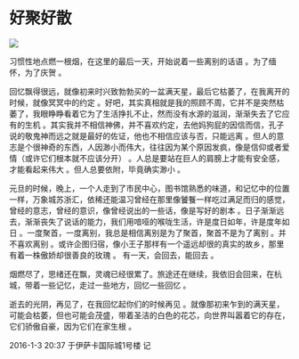 # 好聚好散
<ClientOnly>
  <Valine></Valine>
</ClientOnly>

<div class="article article_bg2">
    <article class="art_bg2">
        <div class="hdimg_1">
            <img src="/blog/article/hdimg_1.jpg">
        </div>
        <p class="txint">
            习惯性地点燃一根烟，在这里的最后一天，开始说着一些离别的话语 。为了缅怀，为了庆贺 。
        </p>
        <p class="txint">
            回忆飘得很远，就像初来时兴致勃勃买的一盆满天星，最后它枯萎了，在我离开的时候，就像冥冥中的约定 。好吧，其实真相就是我的照顾不周，它并不是突然枯萎了，我眼睁睁看着它为了生活挣扎不止，然而没有水源的滋润，渐渐失去了它应有的生机 。其实我并不相信神佛，并不喜欢约定，去他妈狗屁的因信而信，孔子说的敬鬼神而远之就是最好的佐证，他也不相信应该与否，只能远离 。但人的意志是个很神奇的东西，人因渺小而伟大，往往因为某个原因发疯，像是信仰或者爱情（或许它们根本就不应该分开） 。人总是要站在巨人的肩膀上才能有安全感，才能看起来伟大 。但人总要依附，毕竟确实渺小 。
        </p>
        <p class="txint">
            元旦的时候，晚上，一个人走到了市民中心，图书馆熟悉的味道，和记忆中的位置一样，万象城苏浙汇，依稀还能温习曾经在那里像饕餮一样吃过满足而归的感觉，曾经的意志，曾经的意识，像曾经说出的一些话，像是写好的剧本 。日子渐渐远去，渐渐丧失了说话的能力，我们用喑哑的喉咙生活，许是度日如年，许是度年如日 。一度聚首，一度离别，我总是相信离别是为了聚首，聚首不是为了离别 。并不喜欢离别 。或许企图归宿，像小王子那样有一个遥远却很的真实的故乡，那里有着一株傲娇却很善良的玫瑰 。 有一天，会回去，能回去 。
        </p>
        <p class="txint">
             烟燃尽了，思绪还在飘，灵魂已经很累了。旅途还在继续，我依旧会回来，在杭城，带着一些记忆，走过一些地方，回忆一些回忆 。
        </p>
        <p class="txint">
            逝去的光阴，再见了，在我回忆起你们的时候再见 。就像那初来乍到的满天星，可能会枯萎，但也可能会茂盛，带着圣洁的白色的花芯，向世界叫嚣着它的存在，它们骄傲自豪，因为它们在家生根 。
        </p>
        <span class="timtp">
            2016-1-3 20:37 于伊萨卡国际城1号楼 记
        </span>
    </article>
</div>

<audio autoplay="autoplay" loop="loop">
  <source src="http://t.cn/A67bDl91" type="audio/mpeg">
  Your browser does not support the audio element
</audio>
